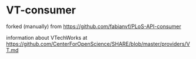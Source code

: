 VT-consumer
===========

forked (manually) from https://github.com/fabianvf/PLoS-API-consumer

information about VTechWorks at https://github.com/CenterForOpenScience/SHARE/blob/master/providers/VT.md